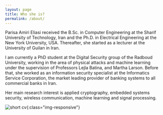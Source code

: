 ```yaml
---
layout: page
title: Who she is?
permalink: /about/
---
```


Parisa Amiri Eliasi received the B.Sc. in Computer Engineering at the Sharif University of Technology, Iran and the Ph.D. in Electrical Engineering at the New York University, USA. Thereafter, she started as a lecturer at the University of Guilan in Iran. 

I am currently a PhD student at the Digital Security group of the Radboud University, working in the area of physical attacks and machine learning under the supervision of Professors Lejla Batina, and Martha Larson. Before that, she worked as an information security specialist at the Informatics Service Corporation, the market leading provider of banking systems to all commercial banks in Iran.

Her main research interest is applied cryptography, embedded systems security, wireless communication, machine learning and signal processing.  

 ![short cv]({{site.url}}/assets/img/cariera.png){:class="img-responsive"}

